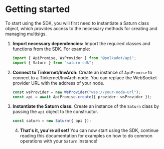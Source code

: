 # Getting started

To start using the SDK, you will first need to instantiate a Saturn class object, which provides access to the necessary methods for creating and managing multisigs.

1. **Import necessary dependencies:**
   Import the required classes and functions from the SDK. For example:

   ```typescript
   import { ApiPromise, WsProvider } from "@polkadot/api";
   import { Saturn } from "saturn-sdk";
   ```

2. **Connect to Tinkernet/InvArch:**
   Create an instance of `ApiPromise` to connect to a Tinkernet/InvArch node. You can replace the WebSocket provider URL with the address of your node.

   ```typescript
   const wsProvider = new WsProvider("wss://your-node-url");
   const api = await ApiPromise.create({ provider: wsProvider });
   ```

3. **Instantiate the Saturn class:**
   Create an instance of the `Saturn` class by passing the `api` object to the constructor.

   ```typescript
   const saturn = new Saturn({ api });
   ```
   
   4. **That's it, you're all set!**
      You can now start using the SDK, continue reading this documentation for examples on how to do common operations with your `Saturn` instance!
